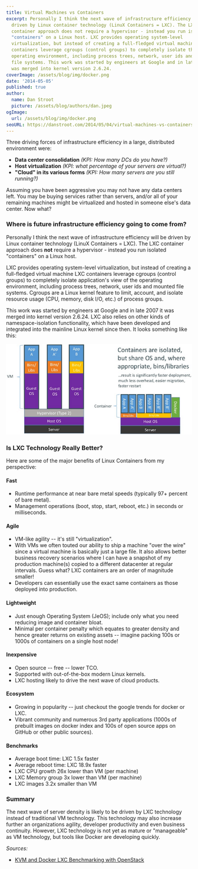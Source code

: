 ```yaml
---
title: Virtual Machines vs Containers
excerpt: Personally I think the next wave of infrastructure efficiency will be
  driven by Linux container technology (LinuX Containers = LXC). The LXC
  container approach does not require a hypervisor - instead you run isolated
  "containers" on a Linux host. LXC provides operating system-level
  virtualization, but instead of creating a full-fledged virtual machine LXC
  containers leverage cgroups (control groups) to completely isolate the
  operating environment, including process trees, network, user ids and mounted
  file systems. This work was started by engineers at Google and in late 2007 it
  was merged into kernel version 2.6.24.
coverImage: /assets/blog/img/docker.png
date: '2014-05-05'
published: true
author:
  name: Dan Stroot
  picture: /assets/blog/authors/dan.jpeg
ogImage:
  url: /assets/blog/img/docker.png
seoURL: https://danstroot.com/2014/05/04/virtual-machines-vs-containers/
---
```


Three driving forces of infrastructure efficiency in a large, distributed environment were:

- **Data center consolidation** _(KPI: How many DCs do you have?)_
- **Host virtualization** _(KPI: what percentage of your servers are virtual?)_
- **"Cloud" in its various forms** _(KPI: How many servers are you still running?)_

Assuming you have been aggressive you may not have any data centers left. You may be buying services rather than servers, and/or all of your remaining machines might be virtualized and hosted in someone else's data center. Now what?

### Where is future infrastructure efficiency going to come from?

Personally I think the next wave of infrastructure efficiency will be driven by Linux container technology (LinuX Containers = LXC). The LXC container approach does **not** require a hypervisor - instead you run isolated "containers" on a Linux host.

LXC provides operating system-level virtualization, but instead of creating a full-fledged virtual machine LXC containers leverage cgroups (control groups) to completely isolate application's view of the operating environment, including process trees, network, user ids and mounted file systems. Cgroups are a Linux kernel feature to limit, account, and isolate resource usage (CPU, memory, disk I/O, etc.) of process groups.

This work was started by engineers at Google and in late 2007 it was merged into kernel version 2.6.24. LXC also relies on other kinds of namespace-isolation functionality, which have been developed and integrated into the mainline Linux kernel since then. It looks something like this:

![Docker](/assets/blog/img/dockervsvm.png)

### Is LXC Technology Really Better?

Here are some of the major benefits of Linux Containers from my perspective:

#### Fast

- Runtime performance at near bare metal speeds (typically 97+ percent of bare metal).
- Management operations (boot, stop, start, reboot, etc.) in seconds or milliseconds.

#### Agile

- VM-like agility -- it's still "virtualization".
- With VMs we often touted our ability to ship a machine "over the wire" since a virtual machine is basically just a large file. It also allows better business recovery scenarios where I can have a snapshot of my production machine(s) copied to a different datacenter at regular intervals. Guess what? LXC containers are an order of magnitude smaller!
- Developers can essentially use the exact same containers as those deployed into production.

#### Lightweight

- Just enough Operating System (JeOS); include only what you need reducing image and container bloat.
- Minimal per container penalty which equates to greater density and hence greater returns on existing assets -- imagine packing 100s or 1000s of containers on a single host node!

#### Inexpensive

- Open source -- free -- lower TCO.
- Supported with out-of-the-box modern Linux kernels.
- LXC hosting likely to drive the next wave of cloud products.

#### Ecosystem

- Growing in popularity -- just checkout the google trends for docker or LXC.
- Vibrant community and numerous 3rd party applications (1000s of prebuilt images on docker index and 100s of open source apps on GitHub or other public sources).

#### Benchmarks

- Average boot time: LXC 1.5x faster
- Average reboot time: LXC 18.9x faster
- LXC CPU growth 26x lower than VM (per machine)
- LXC Memory group 3x lower than VM (per machine)
- LXC images 3.2x smaller than VM

### Summary

The next wave of server density is likely to be driven by LXC technology instead of traditional VM technology. This technology may also increase further an organizations agility, developer productivity and even business continuity. However, LXC technology is not yet as mature or "manageable" as VM technology, but tools like Docker are developing quickly.

_Sources:_

- [KVM and Docker LXC Benchmarking with OpenStack](http://bodenr.blogspot.com/2014/05/kvm-and-docker-lxc-benchmarking-with.html)
